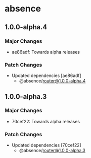 # absence

## 1.0.0-alpha.4

### Major Changes

- ae86adf: Towards alpha releases

### Patch Changes

- Updated dependencies [ae86adf]
  - @absence/router@1.0.0-alpha.4

## 1.0.0-alpha.3

### Major Changes

- 70cef22: Towards alpha releases

### Patch Changes

- Updated dependencies [70cef22]
  - @absence/router@1.0.0-alpha.3
